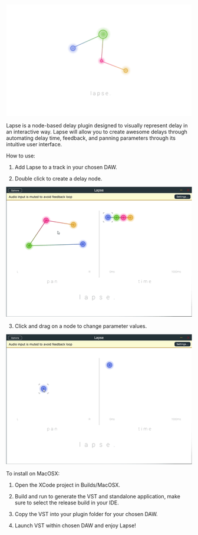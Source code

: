 ![SplashScreen](Resources/Lapse_3rd_Sprint.png)

Lapse is a node-based delay plugin designed to visually represent delay in an interactive way. Lapse will allow you to create awesome delays through automating delay time, feedback, and panning parameters through its intuitive user interface.

How to use:

1. Add Lapse to a track in your chosen DAW.

2. Double click to create a delay node.

![CreateNode](Resources/LapseCreateNode.gif)

3. Click and drag on a node to change parameter values.

![MoveNode](Resources/LapseMoveNode.gif)

To install on MacOSX:

1. Open the XCode project in Builds/MacOSX. 

2. Build and run to generate the VST and standalone application, make sure to select the release build in your IDE.

3. Copy the VST into your plugin folder for your chosen DAW.

4. Launch VST within chosen DAW and enjoy Lapse!
